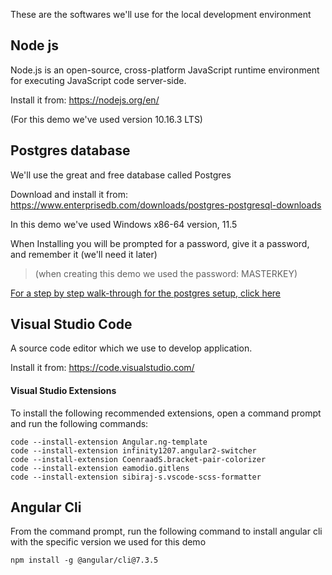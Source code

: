 These are the softwares we'll use for the local development environment

## Node js
Node.js is an open-source, cross-platform JavaScript runtime environment for executing JavaScript code server-side.

Install it from: https://nodejs.org/en/

(For this demo we've used version 10.16.3 LTS)

## Postgres database   
We'll use the great and free database called Postgres

Download and install it from:
https://www.enterprisedb.com/downloads/postgres-postgresql-downloads

In this demo we've used Windows x86-64 version, 11.5

When Installing you will be prompted for a password, give it a password, and remember it (we'll need it later)
> (when creating this demo we used the password: MASTERKEY)

[For a step by step walk-through for the postgres setup, click here](install-postgres-step-by-step.html)

## Visual Studio Code 
A source code editor which we use to develop application.

Install it from: https://code.visualstudio.com/

#### Visual Studio Extensions
To install the following recommended extensions, open a command prompt and run the following commands:
```
code --install-extension Angular.ng-template
code --install-extension infinity1207.angular2-switcher
code --install-extension CoenraadS.bracket-pair-colorizer
code --install-extension eamodio.gitlens
code --install-extension sibiraj-s.vscode-scss-formatter
```

## Angular Cli
From the command prompt, run the following command to install angular cli with the specific version we used for this demo
```
npm install -g @angular/cli@7.3.5
```